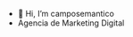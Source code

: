 - 👋 Hi, I’m camposemantico
- Agencia de Marketing Digital
<!---
camposemantico/camposemantico is a ✨ special ✨ repository because its `README.md` (this file) appears on your GitHub profile.
You can click the Preview link to take a look at your changes.
--->
